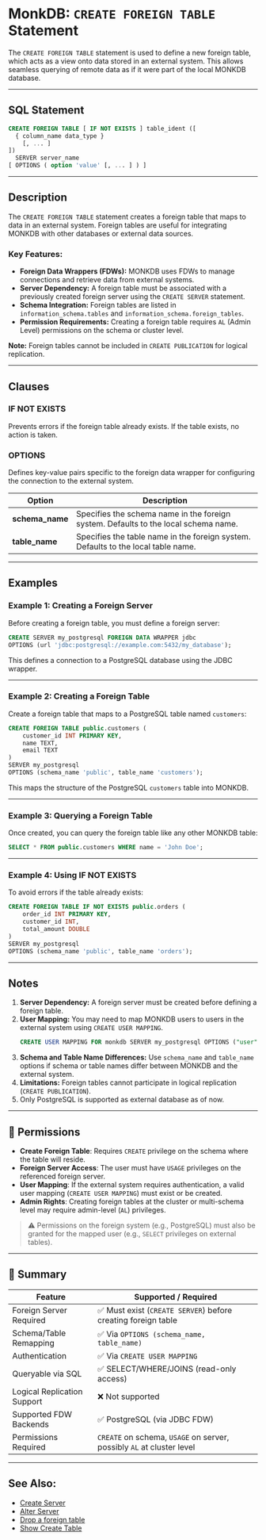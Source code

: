 # MonkDB: `CREATE FOREIGN TABLE` Statement

The `CREATE FOREIGN TABLE` statement is used to define a new foreign table, which acts as a view onto data stored in an external system. This allows seamless querying of remote data as if it were part of the local MONKDB database.

---

## SQL Statement

```sql
CREATE FOREIGN TABLE [ IF NOT EXISTS ] table_ident ([
  { column_name data_type }
    [, ... ]
])
  SERVER server_name
[ OPTIONS ( option 'value' [, ... ] ) ]
```

---

## Description

The `CREATE FOREIGN TABLE` statement creates a foreign table that maps to data in an external system. Foreign tables are useful for integrating MONKDB with other databases or external data sources.

### Key Features:
- **Foreign Data Wrappers (FDWs):** MONKDB uses FDWs to manage connections and retrieve data from external systems.
- **Server Dependency:** A foreign table must be associated with a previously created foreign server using the `CREATE SERVER` statement.
- **Schema Integration:** Foreign tables are listed in `information_schema.tables` and `information_schema.foreign_tables`.
- **Permission Requirements:** Creating a foreign table requires `AL` (Admin Level) permissions on the schema or cluster level.

**Note:** Foreign tables cannot be included in `CREATE PUBLICATION` for logical replication.

---

## Clauses

### **IF NOT EXISTS**
Prevents errors if the foreign table already exists. If the table exists, no action is taken.

### **OPTIONS**
Defines key-value pairs specific to the foreign data wrapper for configuring the connection to the external system.

| Option         | Description                                                                 |
|----------------|-----------------------------------------------------------------------------|
| **schema_name**| Specifies the schema name in the foreign system. Defaults to the local schema name. |
| **table_name** | Specifies the table name in the foreign system. Defaults to the local table name. |

---

## Examples

### Example 1: Creating a Foreign Server
Before creating a foreign table, you must define a foreign server:

```sql
CREATE SERVER my_postgresql FOREIGN DATA WRAPPER jdbc
OPTIONS (url 'jdbc:postgresql://example.com:5432/my_database');
```

This defines a connection to a PostgreSQL database using the JDBC wrapper.

---

### Example 2: Creating a Foreign Table
Create a foreign table that maps to a PostgreSQL table named `customers`:

```sql
CREATE FOREIGN TABLE public.customers (
    customer_id INT PRIMARY KEY,
    name TEXT,
    email TEXT
)
SERVER my_postgresql
OPTIONS (schema_name 'public', table_name 'customers');
```

This maps the structure of the PostgreSQL `customers` table into MONKDB.

---

### Example 3: Querying a Foreign Table
Once created, you can query the foreign table like any other MONKDB table:

```sql
SELECT * FROM public.customers WHERE name = 'John Doe';
```

---

### Example 4: Using IF NOT EXISTS
To avoid errors if the table already exists:

```sql
CREATE FOREIGN TABLE IF NOT EXISTS public.orders (
    order_id INT PRIMARY KEY,
    customer_id INT,
    total_amount DOUBLE
)
SERVER my_postgresql
OPTIONS (schema_name 'public', table_name 'orders');
```

---

## Notes

1. **Server Dependency:** A foreign server must be created before defining a foreign table.
2. **User Mapping:** You may need to map MONKDB users to users in the external system using `CREATE USER MAPPING`.
   ```sql
   CREATE USER MAPPING FOR monkdb SERVER my_postgresql OPTIONS ("user" 'admin', password 'secret');
   ```
3. **Schema and Table Name Differences:** Use `schema_name` and `table_name` options if schema or table names differ between MONKDB and the external system.
4. **Limitations:** Foreign tables cannot participate in logical replication (`CREATE PUBLICATION`).
5. Only PostgreSQL is supported as external database as of now. 

--- 

## 🔐 Permissions

- **Create Foreign Table**: Requires `CREATE` privilege on the schema where the table will reside.
- **Foreign Server Access**: The user must have `USAGE` privileges on the referenced foreign server.
- **User Mapping**: If the external system requires authentication, a valid user mapping (`CREATE USER MAPPING`) must exist or be created.
- **Admin Rights**: Creating foreign tables at the cluster or multi-schema level may require admin-level (`AL`) privileges.

> ⚠️ Permissions on the foreign system (e.g., PostgreSQL) must also be granted for the mapped user (e.g., `SELECT` privileges on external tables).

---

## 🏁 Summary

| Feature                     | Supported / Required                                               |
|-----------------------------|---------------------------------------------------------------------|
| Foreign Server Required     | ✅ Must exist (`CREATE SERVER`) before creating foreign table       |
| Schema/Table Remapping      | ✅ Via `OPTIONS (schema_name, table_name)`                          |
| Authentication              | ✅ Via `CREATE USER MAPPING`                                        |
| Queryable via SQL           | ✅ SELECT/WHERE/JOINS (read-only access)                            |
| Logical Replication Support | ❌ Not supported                                                    |
| Supported FDW Backends      | ✅ PostgreSQL (via JDBC FDW)                                        |
| Permissions Required        | `CREATE` on schema, `USAGE` on server, possibly `AL` at cluster level |

---

## See Also:

- [Create Server](./32_CREATE_SERVER.md)
- [Alter Server](./16_ALTER_SERVER.md)
- [Drop a foreign table](./46_DROP_FOREIGN_TABLE.md)
- [Show Create Table](./74_SHOW_CREATE_TABLE.md)